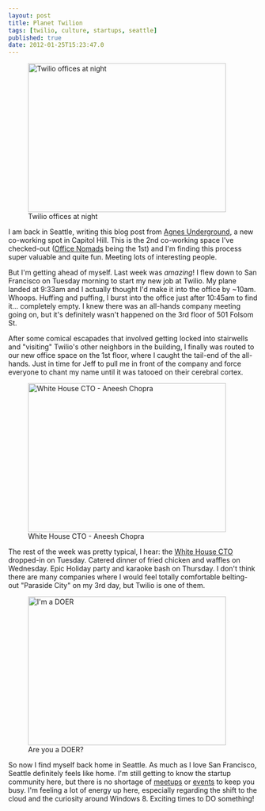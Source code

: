 ```yaml
---
layout: post
title: Planet Twilion
tags: [twilio, culture, startups, seattle]
published: true
date: 2012-01-25T15:23:47.0
---
```


<figure>
  <img src="https://lh3.googleusercontent.com/-1ba88AyW61k/Tx8jFMtzRNI/AAAAAAAABak/2hvXaH-hx7Y/s400/Carter%252527s%252520WP7_000147.jpg" alt="Twilio offices at night" height="300" width="400"/>
  <figcaption>Twilio offices at night</figcaption>
</figure>

I am back in Seattle, writing this blog post from [Agnes Underground][], a new co-working spot in Capitol Hill. This is the 2nd co-working space I've checked-out ([Office Nomads][] being the 1st) and I'm finding this process super valuable and quite fun.  Meeting lots of interesting people. 

But I'm getting ahead of myself.  Last week was *amazing*! I flew down to San Francisco on Tuesday morning to start my new job at Twilio.  My plane landed at 9:33am and I actually thought I'd make it into the office by ~10am. Whoops.  Huffing and puffing, I burst into the office just after 10:45am to find it... completely empty.  I knew there was an all-hands company meeting going on, but it's definitely wasn't happened on the 3rd floor of 501 Folsom St.

After some comical escapades that involved getting locked into stairwells and "visiting" Twilio's other neighbors in the building, I finally was routed to our new office space on the 1st floor, where I caught the tail-end of the all-hands.  Just in time for Jeff to pull me in front of the company and force everyone to chant my name until it was tatooed on their cerebral cortex.

<figure>
  <img src="https://lh6.googleusercontent.com/-U9JmDkhd6wU/Tx8jBHdOpeI/AAAAAAAABa4/aYAFu4Ft3kY/s400/Carter%252527s%252520WP7_000128.jpg" alt="White House CTO - Aneesh Chopra" height="300" width="400"/>
  <figcaption>White House CTO - Aneesh Chopra</figcaption>
</figure>

The rest of the week was pretty typical, I hear: the [White House CTO][] dropped-in on Tuesday. Catered dinner of fried chicken and waffles on Wednesday. Epic Holiday party and karaoke bash on Thursday. I don't think there are many companies where I would feel totally comfortable belting-out "Paraside City" on my 3rd day, but Twilio is one of them.

<figure>
  <img src="https://lh5.googleusercontent.com/-84CW1HQKQBs/Tx8jF3FKfzI/AAAAAAAABa0/D77NFn8vuA0/s400/Carter%252527s%252520WP7_000149.jpg" alt="I'm a DOER" height="300" width="400"/>
  <figcaption>Are you a DOER?</figcaption>
</figure>
 
So now I find myself back home in Seattle.  As much as I love San Francisco, Seattle definitely feels like home.  I'm still getting to know the startup community here, but there is no shortage of [meetups][] or [events][] to keep you busy.  I'm feeling a lot of energy up here, especially regarding the shift to the cloud and the curiosity around Windows 8.  Exciting times to DO something!

[agnes underground]: http://www.agnesunderground.com/
[office nomads]: http://officenomads.com/
[Google+ album]: https://plus.google.com/u/0/photos/104019937277104346834/albums/5701314148088580945
[white house cto]: https://twitter.com/aneeshchopra
[meetups]: http://www.meetup.com/HackerNewsSeattleMeetup/
[events]: http://www.seattletechcalendar.com/

